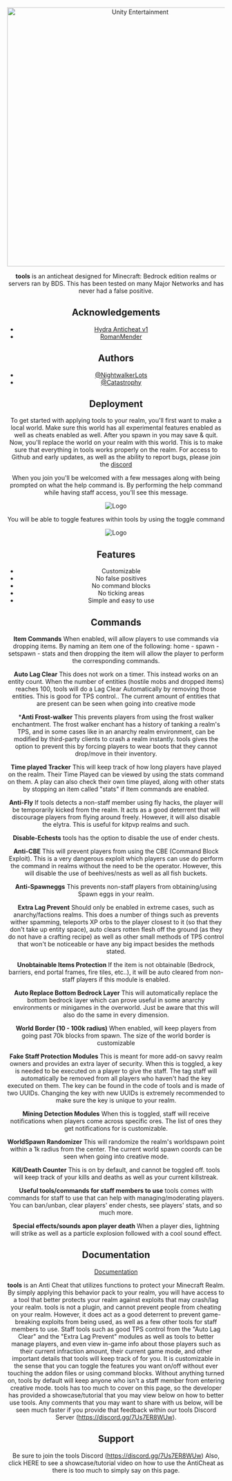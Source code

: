 <div align="center">
  <br />
    <p>
      <a href="https://unityentertainment.xyz/"><img src="https://i.imgur.com/XSoKqE1.png" width="600" alt="Unity Entertainment" /></a>
    </p>

**tools** is an anticheat designed for Minecraft: Bedrock edition realms or servers ran by BDS. This has been tested on many Major Networks and has never had a false positive.

## Acknowledgements

 - [Hydra Anticheat v1](https://discord.gg/DD53B8QwEQ)
 - [RomanMender](https://github.com/romanmender)
  
## Authors

- [@NightwalkerLots](https://twitter.com/LastoftheSorrow)
- [@Catastrophy](https://twitter.com/LastoftheSorrow)

  
## Deployment

To get started with applying tools to your realm, you'll first want to make a local world. Make sure this world has all experimental features enabled as well as cheats enabled as well. After you spawn in you may save & quit. Now, you'll replace the world on your realm with this world. This is to make sure that everything in tools works properly on the realm. For access to Github and early updates, as well as the ability to report bugs, please join the [discord](https://discord.gg/7Us7ER8WUw)

When you join you'll be welcomed with a few messages along with being prompted on what the help command is. By performing the help command while having staff access, you'll see this message.

![Logo](https://my.mcpedl.com/storage/addons/8434/images/unity-anticheat--warden-v21_2.png)

You will be able to toggle features within tools by using the toggle command

![Logo](https://my.mcpedl.com/storage/addons/8434/images/unity-anticheat--warden-v21_3.png)
  
## Features

- Customizable
- No false positives
- No command blocks
- No ticking areas
- Simple and easy to use 

## Commands

**Item Commands**
When enabled, will allow players to use commands via dropping items.
By naming an item one of the following: home - spawn - setspawn - stats
and then dropping the item will allow the player to perform the corresponding commands.

**Auto Lag Clear**
This does not work on a timer. This instead works on an entity count. When the number of entities (hostile mobs and dropped items) reaches 100, tools will do a Lag Clear Automatically by removing those entities. This is good for TPS control.. The current amount of entities that are present can be seen when going into creative mode

***Anti Frost-walker**
This prevents players from using the frost walker enchantment. The frost walker enchant has a history of tanking a realm's TPS, and in some cases like in an anarchy realm environment, can be modified by third-party clients to crash a realm instantly. tools gives the option to prevent this by forcing players to wear boots that they cannot drop/move in their inventory.

**Time played Tracker**
This will keep track of how long players have played on the realm. Their Time Played can be viewed by using the stats command on them. A play can also check their own time played, along with other stats by stopping an item called "stats" if Item commands are enabled.

**Anti-Fly**
If tools detects a non-staff member using fly hacks, the player will be temporarily kicked from the realm. It acts as a good deterrent that will discourage players from flying around freely. However, it will also disable the elytra. This is useful for kitpvp realms and such.

**Disable-Echests**
tools has the option to disable the use of ender chests.

**Anti-CBE**
This will prevent players from using the CBE (Command Block Exploit). This is a very dangerous exploit which players can use do perform the command in realms without the need to be the operator. However, this will disable the use of beehives/nests as well as all fish buckets.

**Anti-Spawneggs**
This prevents non-staff players from obtaining/using Spawn eggs in your realm.

**Extra Lag Prevent**
Should only be enabled in extreme cases, such as anarchy/factions realms. This does a number of things such as prevents wither spamming, teleports XP orbs to the player closest to it (so that they don't take up entity space), auto clears rotten flesh off the ground (as they do not have a crafting recipe) as well as other small methods of TPS control that won't be noticeable or have any big impact besides the methods stated.

**Unobtainable Items Protection**
If the item is not obtainable (Bedrock, barriers, end portal frames, fire tiles, etc..), it will be auto cleared from non-staff players if this module is enabled.

**Auto Replace Bottom Bedrock Layer**
This will automatically replace the bottom bedrock layer which can prove useful in some anarchy environments or minigames in the overworld. Just be aware that this will also do the same in every dimension. 

**World Border (10 - 100k radius)**
When enabled, will keep players from going past 70k blocks from spawn. The size of the world border is customizable

**Fake Staff Protection Modules**
This is meant for more add-on savvy realm owners and provides an extra layer of security. When this is toggled, a key is needed to be executed on a player to give the staff. The tag staff will automatically be removed from all players who haven't had the key executed on them. The key can be found in the code of tools and is made of two UUIDs. Changing the key with new UUIDs is extremely recommended to make sure the key is unique to your realm.

**Mining Detection Modules**
When this is toggled, staff will receive notifications when players come across specific ores. The list of ores they get notifications for is customizable.

**WorldSpawn Randomizer**
This will randomize the realm's worldspawn point within a 1k radius from the center.
The current world spawn coords can be seen when going into creative mode.

**Kill/Death Counter** 
This is on by default, and cannot be toggled off. tools will keep track of your kills and deaths as well as your current killstreak.

**Useful tools/commands for staff members to use**
tools comes with commands for staff to use that can help with managing/moderating players. You can ban/unban, clear players' ender chests, see players' stats, and so much more.

**Special effects/sounds apon player death**
When a player dies, lightning will strike as well as a particle explosion followed with a cool sound effect.
## Documentation

[Documentation](https://linktodocumentation)

  **tools** is an Anti Cheat that utilizes functions to protect your Minecraft Realm. By simply applying this behavior pack to your realm, you will have access to a tool that better protects your realm against exploits that may crash/lag your realm. tools is not a plugin, and cannot prevent people from cheating on your realm. However, it does act as a good deterrent to prevent game-breaking exploits from being used, as well as a few other tools for staff members to use. Staff tools such as good TPS control from the "Auto Lag Clear" and the "Extra Lag Prevent" modules as well as tools to better manage players, and even view in-game info about those players such as their current infraction amount, their current game mode, and other important details that tools will keep track of for you. It is customizable in the sense that you can toggle the features you want on/off without ever touching the addon files or using command blocks. Without anything turned on, tools by default will keep anyone who isn't a staff member from entering creative mode. tools has too much to cover on this page, so the developer has provided a showcase/tutorial that you may view below on how to better use tools. Any comments that you may want to share with us below, will be seen much faster if you provide that feedback within our tools Discord Server (https://discord.gg/7Us7ER8WUw).
## Support

Be sure to join the tools Discord (https://discord.gg/7Us7ER8WUw)
Also, click HERE to see a showcase/tutorial video on how to use the AntiCheat
as there is too much to simply say on this page.

  
